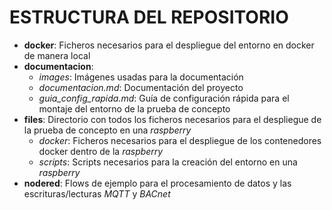 # ESTRUCTURA DEL REPOSITORIO

- **docker**: Ficheros necesarios para el despliegue del entorno en docker de manera local
- **documentacion**:
  - *images*: Imágenes usadas para la documentación
  - *documentacion.md*: Documentación del proyecto
  - *guia_config_rapida.md*: Guía de configuración rápida para el montaje del entorno de la prueba de concepto
- **files**: Directorio con todos los ficheros necesarios para el despliegue de la prueba de concepto en una *raspberry*
  - *docker*: Ficheros necesarios para el despliegue de los contenedores docker dentro de la *raspberry*
  - *scripts*: Scripts necesarios para la creación del entorno en una *raspberry*
- **nodered**: Flows de ejemplo para el procesamiento de datos y las escrituras/lecturas *MQTT* y *BACnet*
